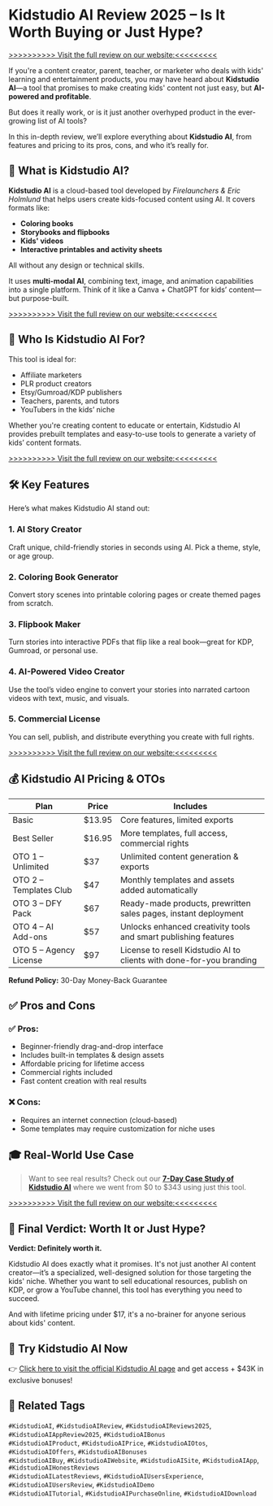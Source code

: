 # Kidstudio AI Review 2025 – Is It Worth Buying or Just Hype?

[>>>>>>>>>> Visit the full review on our website:<<<<<<<<<](https://makreview.com/kidstudio-ai-review/)

If you're a content creator, parent, teacher, or marketer who deals with kids' learning and entertainment products, you may have heard about **Kidstudio AI**—a tool that promises to make creating kids' content not just easy, but **AI-powered and profitable**.

But does it really work, or is it just another overhyped product in the ever-growing list of AI tools?

In this in-depth review, we’ll explore everything about **Kidstudio AI**, from features and pricing to its pros, cons, and who it’s really for.



## 🚀 What is Kidstudio AI?

**Kidstudio AI** is a cloud-based tool developed by *Firelaunchers & Eric Holmlund* that helps users create kids-focused content using AI. It covers formats like:

- **Coloring books**
- **Storybooks and flipbooks**
- **Kids' videos**
- **Interactive printables and activity sheets**

All without any design or technical skills.

It uses **multi-modal AI**, combining text, image, and animation capabilities into a single platform. Think of it like a Canva + ChatGPT for kids’ content—but purpose-built.

[>>>>>>>>>> Visit the full review on our website:<<<<<<<<<](https://makreview.com/kidstudio-ai-review/)

## 🎯 Who Is Kidstudio AI For?

This tool is ideal for:

- Affiliate marketers  
- PLR product creators  
- Etsy/Gumroad/KDP publishers  
- Teachers, parents, and tutors  
- YouTubers in the kids’ niche

Whether you're creating content to educate or entertain, Kidstudio AI provides prebuilt templates and easy-to-use tools to generate a variety of kids’ content formats.

[>>>>>>>>>> Visit the full review on our website:<<<<<<<<<](https://makreview.com/kidstudio-ai-review/)

## 🛠️ Key Features

Here’s what makes Kidstudio AI stand out:

### 1. AI Story Creator
Craft unique, child-friendly stories in seconds using AI. Pick a theme, style, or age group.

### 2. Coloring Book Generator
Convert story scenes into printable coloring pages or create themed pages from scratch.

### 3. Flipbook Maker
Turn stories into interactive PDFs that flip like a real book—great for KDP, Gumroad, or personal use.

### 4. AI-Powered Video Creator
Use the tool’s video engine to convert your stories into narrated cartoon videos with text, music, and visuals.

### 5. Commercial License
You can sell, publish, and distribute everything you create with full rights.

[>>>>>>>>>> Visit the full review on our website:<<<<<<<<<](https://makreview.com/kidstudio-ai-review/)

## 💰 Kidstudio AI Pricing & OTOs

| Plan                    | Price  | Includes                                                             |
|-------------------------|--------|----------------------------------------------------------------------|
| Basic                   | $13.95 | Core features, limited exports                                       |
| Best Seller             | $16.95 | More templates, full access, commercial rights                       |
| OTO 1 – Unlimited       | $37    | Unlimited content generation & exports                               |
| OTO 2 – Templates Club  | $47    | Monthly templates and assets added automatically                     |
| OTO 3 – DFY Pack        | $67    | Ready-made products, prewritten sales pages, instant deployment      |
| OTO 4 – AI Add-ons      | $57    | Unlocks enhanced creativity tools and smart publishing features      |
| OTO 5 – Agency License  | $97    | License to resell Kidstudio AI to clients with done-for-you branding |

**Refund Policy:** 30-Day Money-Back Guarantee



## ✅ Pros and Cons

### ✅ Pros:
- Beginner-friendly drag-and-drop interface  
- Includes built-in templates & design assets  
- Affordable pricing for lifetime access  
- Commercial rights included  
- Fast content creation with real results  

### ❌ Cons:
- Requires an internet connection (cloud-based)  
- Some templates may require customization for niche uses  



## 🎓 Real-World Use Case

> Want to see real results? Check out our **[7-Day Case Study of Kidstudio AI](https://makreview.com/kidstudio-ai-review/)** where we went from $0 to $343 using just this tool.

[>>>>>>>>>> Visit the full review on our website:<<<<<<<<<](https://makreview.com/kidstudio-ai-review/)

## 🧠 Final Verdict: Worth It or Just Hype?

**Verdict: Definitely worth it.**

Kidstudio AI does exactly what it promises. It's not just another AI content creator—it’s a specialized, well-designed solution for those targeting the kids' niche. Whether you want to sell educational resources, publish on KDP, or grow a YouTube channel, this tool has everything you need to succeed.

And with lifetime pricing under $17, it's a no-brainer for anyone serious about kids' content.


## 🔗 Try Kidstudio AI Now

👉 [Click here to visit the official Kidstudio AI page](https://makreview.com/kidstudio-ai-review/) and get access + $43K in exclusive bonuses!


## 🔖 Related Tags

`#KidstudioAI`, `#KidstudioAIReview`, `#KidstudioAIReviews2025`, `#KidstudioAIAppReview2025`, `#KidstudioAIBonus`  
`#KidstudioAIProduct`, `#KidstudioAIPrice`, `#KidstudioAIOtos`, `#KidstudioAIOffers`, `#KidstudioAIBonuses`  
`#KidstudioAIBuy`, `#KidstudioAIWebsite`, `#KidstudioAISite`, `#KidstudioAIApp`, `#KidstudioAIHonestReviews`  
`#KidstudioAILatestReviews`, `#KidstudioAIUsersExperience`, `#KidstudioAIUsersReview`, `#KidstudioAIDemo`  
`#KidstudioAITutorial`, `#KidstudioAIPurchaseOnline`, `#KidstudioAIDownload`

